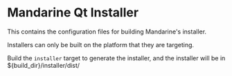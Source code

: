 Mandarine Qt Installer
==================

This contains the configuration files for building Mandarine's installer.

Installers can only be built on the platform that they are targeting.

Build the `installer` target to generate the installer, and the installer will be in
${build_dir}/installer/dist/
